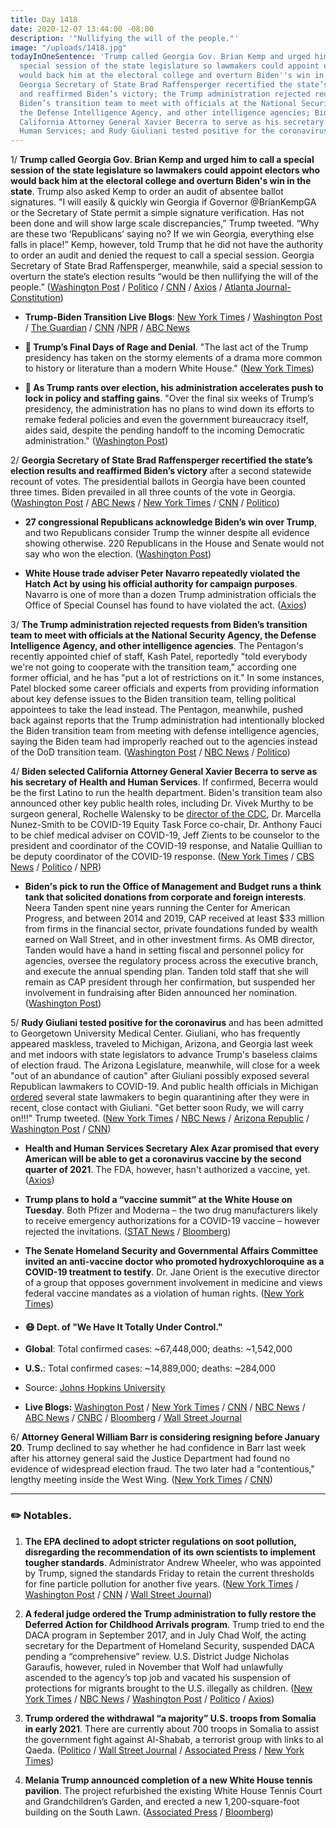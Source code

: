 ```yaml
---
title: Day 1418
date: 2020-12-07 13:44:00 -08:00
description: '"Nullifying the will of the people."'
image: "/uploads/1418.jpg"
todayInOneSentence: 'Trump called Georgia Gov. Brian Kemp and urged him to call a
  special session of the state legislature so lawmakers could appoint electors who
  would back him at the electoral college and overturn Biden''s win in the state;
  Georgia Secretary of State Brad Raffensperger recertified the state’s election results
  and reaffirmed Biden’s victory; the Trump administration rejected requests from
  Biden’s transition team to meet with officials at the National Security Agency,
  the Defense Intelligence Agency, and other intelligence agencies; Biden selected
  California Attorney General Xavier Becerra to serve as his secretary of Health and
  Human Services; and Rudy Giuliani tested positive for the coronavirus. '
---
```


1/ **Trump called Georgia Gov. Brian Kemp and urged him to call a special session of the state legislature so lawmakers could appoint electors who would back him at the electoral college and overturn Biden's win in the state**. Trump also asked Kemp to order an audit of absentee ballot signatures. "I will easily & quickly win Georgia if Governor @BrianKempGA or the Secretary of State permit a simple signature verification. Has not been done and will show large scale discrepancies,” Trump tweeted. “Why are these two ‘Republicans’ saying no? If we win Georgia, everything else falls in place!” Kemp, however, told Trump that he did not have the authority to order an audit and denied the request to call a special session. Georgia Secretary of State Brad Raffensperger, meanwhile, said a special session to overturn the state’s election results “would be then nullifying the will of the people.” ([Washington Post](https://www.washingtonpost.com/politics/trump-kemp-call-georgia/2020/12/05/fd8d677c-3721-11eb-8d38-6aea1adb3839_story.html) / [Politico](https://www.politico.com/news/2020/12/05/brian-kemp-trump-georgia-election-443068) / [CNN](https://www.cnn.com/2020/12/05/politics/trump-georgia-brian-kemp-phone-call/index.html) / [Axios](https://www.axios.com/georgia-kemp-trump-election-attacks-4f2dfaaa-a917-4c0e-943a-7606cb8114df.html) / [Atlanta Journal-Constitution](https://www.ajc.com/politics/politics-blog/why-kemp-wont-attend-trumps-georgia-rally-on-saturday/4ZGHTTK5YJDIDJ7YVUMTPEIMGY/))

* **Trump-Biden Transition Live Blogs**: [New York Times](https://www.nytimes.com/live/2020/12/07/us/joe-biden-trump/) / [Washington Post](https://www.washingtonpost.com/politics/2020/12/07/joe-biden-trump-transition-live-updates/) / [The Guardian](https://www.theguardian.com/us-news/live/2020/dec/07/coronavirus-covid-19-joe-biden-donald-trump-us-election-live-updates) / [CNN](https://www.cnn.com/politics/live-news/biden-trump-us-election-news-12-07-20/index.html) /[NPR](https://www.npr.org/sections/biden-transition-updates) / [ABC News](https://abcnews.go.com/Politics/live-updates/2020-election-results-transition/?id=74573672)

* **👑 Trump’s Final Days of Rage and Denial**. "The last act of the Trump presidency has taken on the stormy elements of a drama more common to history or literature than a modern White House." ([New York Times](https://www.nytimes.com/2020/12/05/us/politics/trump-presidency-election-loss.html))

* **👑 As Trump rants over election, his administration accelerates push to lock in policy and staffing gains**. "Over the final six weeks of Trump’s presidency, the administration has no plans to wind down its efforts to remake federal policies and even the government bureaucracy itself, aides said, despite the pending handoff to the incoming Democratic administration." ([Washington Post](https://www.washingtonpost.com/politics/trump-lame-duck-policies/2020/12/06/8165088c-3661-11eb-a997-1f4c53d2a747_story.html))

2/ **Georgia Secretary of State Brad Raffensperger recertified the state’s election results and reaffirmed Biden’s victory** after a second statewide recount of votes. The presidential ballots in Georgia have been counted three times. Biden prevailed in all three counts of the vote in Georgia.  ([Washington Post](https://www.washingtonpost.com/politics/2020/12/07/joe-biden-trump-transition-live-updates/#link-XELIDLAR6RB4PJRW2RECOWC35A) / [ABC News](https://abcnews.go.com/Politics/live-updates/2020-election-results-transition/?id=74573672#74585159) / [New York Times](https://www.nytimes.com/live/2020/12/07/us/joe-biden-trump/georgia-recertifies-election-results-affirming-bidens-victory) / [CNN](https://www.cnn.com/2020/12/07/politics/georgia-recount-recertification-biden/index.html) / [Politico](https://www.politico.com/news/2020/12/06/raffensperger-election-trump-georgia-443216))

* **27 congressional Republicans acknowledge Biden’s win over Trump**, and two Republicans consider Trump the winner despite all evidence showing otherwise. 220 Republicans in the House and Senate would not say who won the election. ([Washington Post](https://www.washingtonpost.com/politics/survey-who-won-election-republicans-congress/2020/12/04/1a1011f6-3650-11eb-8d38-6aea1adb3839_story.html))

* **White House trade adviser Peter Navarro repeatedly violated the Hatch Act by using his official authority for campaign purposes**. Navarro is one of more than a dozen Trump administration officials the Office of Special Counsel has found to have violated the act. ([Axios](https://www.axios.com/watchdog-peter-navarro-hatch-act-569a1de5-347c-49c5-8d19-9e1d9cc88639.html))

3/ **The Trump administration rejected requests from Biden’s transition team to meet with officials at the National Security Agency, the Defense Intelligence Agency, and other intelligence agencies**. The Pentagon's recently appointed chief of staff, Kash Patel, reportedly "told everybody we're not going to cooperate with the transition team," according one former official, and he has "put a lot of restrictions on it." In some instances, Patel blocked some career officials and experts from providing information about key defense issues to the Biden transition team, telling political appointees to take the lead instead. The Pentagon, meanwhile, pushed back against reports that the Trump administration had intentionally blocked the Biden transition team from meeting with defense intelligence agencies, saying the Biden team had improperly reached out to the agencies instead of the DoD transition team. ([Washington Post](https://www.washingtonpost.com/national-security/pentagon-blocks-biden-transition-team/2020/12/04/2e7042fa-3656-11eb-a997-1f4c53d2a747_story.html) / [NBC News](https://www.nbcnews.com/politics/national-security/trump-loyalist-kash-patel-blocking-some-pentagon-officials-helping-biden-n1250053) / [Politico](https://www.politico.com/news/2020/12/05/pentagon-denies-blocking-biden-transition-443080))

4/ **Biden selected California Attorney General Xavier Becerra to serve as his secretary of Health and Human Services**. If confirmed, Becerra would be the first Latino to run the health department. Biden's transition team also announced other key public health roles, including Dr. Vivek Murthy to be surgeon general, Rochelle Walensky to be [director of the CDC](https://www.politico.com/news/2020/12/06/rochelle-walensky-cdc-biden-443384), Dr. Marcella Nunez-Smith to be COVID-19 Equity Task Force co-chair, Dr. Anthony Fauci to be chief medical adviser on COVID-19, Jeff Zients to be counselor to the president and coordinator of the COVID-19 response, and Natalie Quillian to be deputy coordinator of the COVID-19 response. ([New York Times](https://www.nytimes.com/2020/12/06/us/politics/xavier-becerra-hhs-health-secretary.html) / [CBS News](https://www.cbsnews.com/news/xavier-becerra-nominee-department-of-health-and-human-services/) / [Politico](https://www.politico.com/news/2020/12/06/xavier-becerra-health-human-services-443356) / [NPR](https://www.npr.org/2020/12/07/943302268/biden-names-health-secretary-covid-czar-other-key-members-to-health-team))

* **Biden's pick to run the Office of Management and Budget runs a think tank that solicited donations from corporate and foreign interests**. Neera Tanden spent nine years running the Center for American Progress, and between 2014 and 2019, CAP received at least $33 million from firms in the financial sector, private foundations funded by wealth earned on Wall Street, and in other investment firms. As OMB director, Tanden would have a hand in setting fiscal and personnel policy for agencies, oversee the regulatory process across the executive branch, and execute the annual spending plan. Tanden told staff that she will remain as CAP president through her confirmation, but suspended her involvement in fundraising after Biden announced her nomination. ([Washington Post](https://www.washingtonpost.com/politics/2020/12/05/neera-tanden-biden-omb-cap/))

5/ **Rudy Giuliani tested positive for the coronavirus** and has been admitted to Georgetown University Medical Center. Giuliani, who has frequently appeared maskless, traveled to Michigan, Arizona, and Georgia last week and met indoors with state legislators to advance Trump's baseless claims of election fraud. The Arizona Legislature, meanwhile, will close for a week "out of an abundance of caution" after Giuliani possibly exposed several Republican lawmakers to COVID-19. And public health officials in Michigan [ordered](https://www.washingtonpost.com/nation/2020/12/07/coronavirus-covid-live-updates-us/#link-7WWOGQ27YVADFI43K6CL5IOYFI) several state lawmakers to begin quarantining  after they were in recent, close contact with Giuliani. "Get better soon Rudy, we will carry on!!!" Trump tweeted. ([New York Times](https://www.nytimes.com/2020/12/06/world/rudy-giuliani-covid.html) / [NBC News](https://www.nbcnews.com/politics/2020-election/trump-announces-rudy-giuliani-has-covid-n1250163) / [Arizona Republic](https://www.azcentral.com/story/news/politics/elections/2020/12/06/giuliani-test-positive-covid-19-met-arizona-lawmakers-before/3852278001/) / [Washington Post](https://www.washingtonpost.com/politics/rudolph-w-giuliani-trumps-personal-lawyer-tests-positive-for-coronavirus-president-says/2020/12/06/b3557538-3801-11eb-9276-ae0ca72729be_story.html) / [CNN](https://www.cnn.com/2020/12/06/politics/rudy-giuliani-coronavirus-positive/index.html))

* **Health and Human Services Secretary Alex Azar promised that every American will be able to get a coronavirus vaccine by the second quarter of 2021**. The FDA, however, hasn't authorized a vaccine, yet. ([Axios](https://www.axios.com/azar-coronavirus-vaccine-axios-hbo-075da60d-b807-43b0-9853-0bfe6c90a678.html))

* **Trump plans to hold a “vaccine summit” at the White House on Tuesday**. Both Pfizer and Moderna – the two drug manufacturers likely to receive emergency authorizations for a COVID-19 vaccine – however rejected the invitations. ([STAT News](https://www.statnews.com/2020/12/07/pfizer-moderna-decline-white-house-vaccine-summit/) / [Bloomberg](https://www.bloomberg.com/news/articles/2020-12-07/trump-plans-to-order-government-to-vaccinate-americans-first?sref=MIBMEEoj))

* **The Senate Homeland Security and Governmental Affairs Committee invited an anti-vaccine doctor who promoted hydroxychloroquine as a COVID-19 treatment to testify**. Dr. Jane Orient is the executive director of a group that opposes government involvement in medicine and views federal vaccine mandates as a violation of human rights. ([New York Times](https://www.nytimes.com/2020/12/06/us/politics/anti-vax-scientist-senate-hearing.html))

* #### 😷 Dept. of "We Have It Totally Under Control."

* **Global**: Total confirmed cases: \~67,448,000; deaths: \~1,542,000

* **U.S.**: Total confirmed cases: \~14,889,000; deaths: \~284,000

* Source: [Johns Hopkins University](https://coronavirus.jhu.edu/map.html)

* **Live Blogs:** [Washington Post](https://www.washingtonpost.com/nation/2020/12/07/coronavirus-covid-live-updates-us/) / [New York Times](https://www.nytimes.com/live/2020/12/07/world/covid-19-coronavirus/) / [CNN](https://www.cnn.com/world/live-news/coronavirus-pandemic-12-07-20-intl/index.html) / [NBC News](https://www.nbcnews.com/news/us-news/live-blog/2020-12-7-covid-live-updates-vaccine-news-n1250184) / [ABC News](https://abcnews.go.com/Health/live-updates/coronavirus/?id=74578775) / [CNBC](https://www.cnbc.com/2020/12/07/coronavirus-live-updates.html) / [Bloomberg](https://www.bloomberg.com/news/articles/2020-12-06/u-s-poised-for-vaccine-outbreak-set-to-worsen-virus-update?srnd=premium&sref=MIBMEEoj) / [Wall Street Journal](https://www.wsj.com/livecoverage/latest-updates/covid)

6/ **Attorney General William Barr is considering resigning before January 20**. Trump declined to say whether he had confidence in Barr last week after his attorney general said the Justice Department had found no evidence of widespread election fraud. The two later had a "contentious," lengthy meeting inside the West Wing. ([New York Times](https://www.nytimes.com/2020/12/06/us/politics/barr-considering-resigning.html) / [CNN](https://www.cnn.com/2020/12/06/politics/william-barr-considering-leaving-office/index.html))

---

### ✏️ Notables.

1. **The EPA declined to adopt stricter regulations on soot pollution, disregarding the recommendation of its own scientists to implement tougher standards**. Administrator Andrew Wheeler, who was appointed by Trump, signed the standards Friday to retain the current thresholds for fine particle pollution for another five years. ([New York Times](https://www.nytimes.com/2020/12/07/climate/trump-epa-soot-covid.html) / [Washington Post](https://www.washingtonpost.com/climate-environment/2020/12/07/trump-air-pollution/) / [CNN](https://www.cnn.com/2020/12/07/politics/trump-administration-soot-regulations/index.html) / [Wall Street Journal](https://www.wsj.com/articles/epa-wont-tighten-soot-standards-11607353015))

2. **A federal judge ordered the Trump administration to fully restore the Deferred Action for Childhood Arrivals program**. Trump tried to end the DACA program in September 2017, and in July Chad Wolf, the acting secretary for the Department of Homeland Security, suspended DACA pending a “comprehensive” review. U.S. District Judge Nicholas Garaufis, however, ruled in November that Wolf had unlawfully ascended to the agency’s top job and vacated his suspension of protections for migrants brought to the U.S. illegally as children. ([New York Times](https://www.nytimes.com/2020/12/04/us/daca-reinstated.html) / [NBC News](https://www.nbcnews.com/politics/immigration/federal-judge-reinstates-daca-orders-trump-quickly-accept-new-applicants-n1250081) / [Washington Post](https://www.washingtonpost.com/immigration/daca-restored-dreamers/2020/12/04/37254908-367a-11eb-8d38-6aea1adb3839_story.html) / [Politico](https://www.politico.com/news/2020/12/04/daca-restored-ruling-442999) / [Axios](https://www.axios.com/daca-trump-dhs-restore-e751d05c-0d84-4893-9475-3645913d79d8.html))

3. **Trump ordered the withdrawal “a majority” U.S. troops from Somalia in early 2021**. There are currently about 700 troops in Somalia to assist the government fight against Al-Shabab, a terrorist group with links to al Qaeda. ([Politico](https://www.politico.com/news/2020/12/04/trump-orders-troop-withdrawal-from-somalia-442960) / [Wall Street Journal](https://www.wsj.com/articles/u-s-will-move-nearly-all-u-s-troops-out-of-somalia-11607114195) / [Associated Press](https://apnews.com/article/donald-trump-counterterrorism-east-africa-africa-somalia-64eb33d761c52c3813e89f3368755834) / [New York Times](https://www.nytimes.com/2020/12/04/world/africa/trump-somalia-troop-withdrawal.html))

4. **Melania Trump announced completion of a new White House tennis pavilion**. The project refurbished the existing White House Tennis Court and Grandchildren’s Garden, and erected a new 1,200-square-foot building on the South Lawn. ([Associated Press](https://apnews.com/article/melania-trump-announce-tennis-pavilion-86b3b05efd0b9ebebdbe1ba1528a8857) / [Bloomberg](https://www.bloomberg.com/news/articles/2020-12-07/melania-trump-leaves-mark-on-white-house-with-new-tennis-pavilion?sref=MIBMEEoj))
